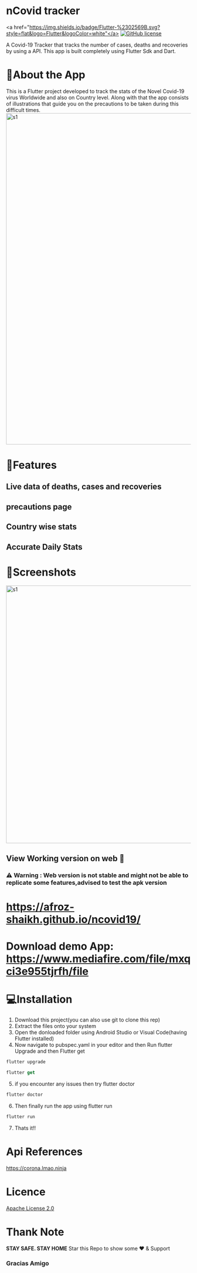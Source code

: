 # nCovid tracker
<a href="https://img.shields.io/badge/Flutter-%2302569B.svg?style=flat&logo=Flutter&logoColor=white"</a>
<a href="https://github.com/Afroz-Shaikh/ncovid19/blob/master/LICENSE"><img alt="GitHub license" src="https://img.shields.io/github/license/Afroz-Shaikh/ncovid19"></a>

A Covid-19 Tracker that tracks the number of cases, deaths and recoveries by using a API. This app is built completely using Flutter Sdk and Dart.

# 📜About the App

This is a Flutter project developed to track the stats of the Novel Covid-19 virus Worldwide and also on Country level. Along with that the app consists of illustrations that guide you on the precautions to be taken during this difficult times.
<img src="https://github.com/afrozshaikh25/ncovid19/blob/master/About01.png" alt="s1" width="900">

# 🚀Features
## Live data of deaths, cases and recoveries
## precautions page 
## Country wise stats 
## Accurate Daily Stats

# 📱Screenshots

<img src="https://github.com/afrozshaikh25/ncovid19/blob/master/sc01.png" alt="s1" width="700">

## View Working version on web 📲

### ⚠️ Warning : Web version is not stable and might not be able to replicate some features,advised to test the apk version
#   https://afroz-shaikh.github.io/ncovid19/
# Download demo App: https://www.mediafire.com/file/mxqci3e955tjrfh/file

# 💻Installation

1) Download this project(you can also use git to clone this rep)
2) Extract the files onto your system
3) Open the donloaded folder using Android Studio or Visual Code(having Flutter installed)
4) Now navigate to pubspec.yaml in your editor and then Run flutter Upgrade and then Flutter get
```dart
flutter upgrade
```
```dart
flutter get
```
5) if you encounter any issues then try flutter doctor
```dart
flutter doctor
```
6) Then finally run the app using flutter run
```dart
flutter run
```
7) Thats it!! 

# Api References
https://corona.lmao.ninja

# Licence
<a href="https://github.com/afrozshaikh25/ncovid19/blob/master/LICENSE">Apache License 2.0</a>

# Thank Note
<b>STAY SAFE. STAY HOME</b>
Star this Repo to show some ❤️ & Support
### Gracias Amigo

